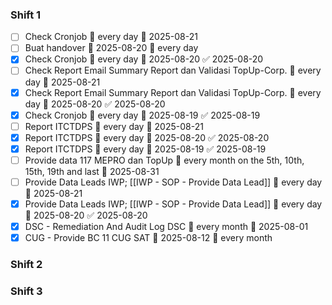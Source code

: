 
### Shift 1
- [ ] Check Cronjob 🔁 every day 📅 2025-08-21
- [ ] Buat handover 📅 2025-08-20 🔁 every day 
- [x] Check Cronjob 🔁 every day 📅 2025-08-20 ✅ 2025-08-20
- [ ] Check Report Email Summary Report dan Validasi TopUp-Corp. 🔁 every day 📅 2025-08-21
- [x] Check Report Email Summary Report dan Validasi TopUp-Corp. 🔁 every day 📅 2025-08-20 ✅ 2025-08-20
- [x] Check Cronjob 🔁 every day 📅 2025-08-19 ✅ 2025-08-19
- [ ] Report ITCTDPS 🔁 every day 📅 2025-08-21
- [x] Report ITCTDPS 🔁 every day 📅 2025-08-20 ✅ 2025-08-20
- [x] Report ITCTDPS 🔁 every day 📅 2025-08-19 ✅ 2025-08-19
- [ ] Provide data 117 MEPRO dan TopUp 🔁 every month on the 5th, 10th, 15th, 19th and last 📅 2025-08-31
- [ ] Provide Data Leads IWP; [[IWP - SOP - Provide Data Lead]] 🔁 every day 📅 2025-08-21
- [x] Provide Data Leads IWP; [[IWP - SOP - Provide Data Lead]] 🔁 every day 📅 2025-08-20 ✅ 2025-08-20
- [x] DSC - Remediation And Audit Log DSC 🔁 every month 📅 2025-08-01
- [x] CUG - Provide BC 11 CUG SAT 📅 2025-08-12 🔁 every month
### Shift 2

### Shift 3
